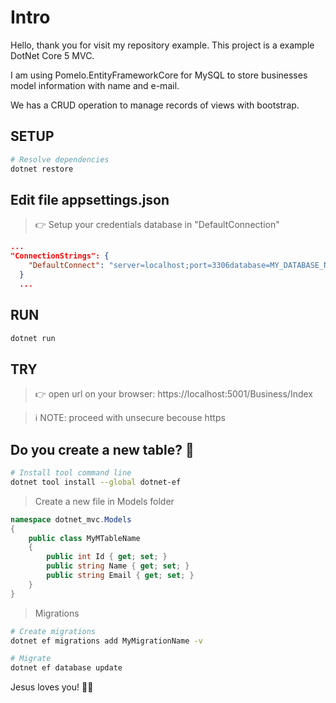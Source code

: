 # Intro

Hello, thank you for visit my repository example. This project is a example DotNet Core 5 MVC.

I am using Pomelo.EntityFrameworkCore for MySQL to store businesses model information with name and e-mail.

We has a CRUD operation to manage records of views with bootstrap.

## SETUP

```bash
# Resolve dependencies
dotnet restore
```

## Edit file appsettings.json

> 👉 Setup your credentials database in "DefaultConnection"

```json
...
"ConnectionStrings": {
    "DefaultConnect": "server=localhost;port=3306database=MY_DATABASE_NAME;uid=MY_USER_DB;pwd=MY_PASSWORD;"
  }
  ...
```

## RUN

```bash
dotnet run
```

## TRY

> 👉 open url on your browser: https://localhost:5001/Business/Index

> ℹ NOTE: proceed with unsecure becouse https

## Do you create a new table? 🔨

```bash
# Install tool command line
dotnet tool install --global dotnet-ef
```

> Create a new file in Models folder

```cs
namespace dotnet_mvc.Models
{
    public class MyMTableName
    {
        public int Id { get; set; }
        public string Name { get; set; }
        public string Email { get; set; }
    }
}
```

> Migrations

```bash
# Create migrations
dotnet ef migrations add MyMigrationName -v

# Migrate
dotnet ef database update
```

Jesus loves you! 🙌🙏
